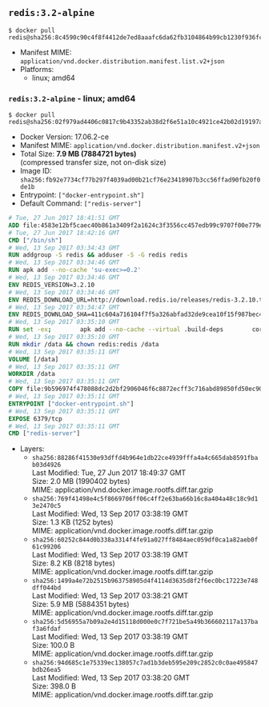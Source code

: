 ## `redis:3.2-alpine`

```console
$ docker pull redis@sha256:8c4590c90c4f8f4412de7ed8aaafc6da62fb3104864b99cb1230f936fce2dcb5
```

-	Manifest MIME: `application/vnd.docker.distribution.manifest.list.v2+json`
-	Platforms:
	-	linux; amd64

### `redis:3.2-alpine` - linux; amd64

```console
$ docker pull redis@sha256:02f979ad4406c0817c9b43352ab38d2f6e51a10c4921ce42b02d19197a602f76
```

-	Docker Version: 17.06.2-ce
-	Manifest MIME: `application/vnd.docker.distribution.manifest.v2+json`
-	Total Size: **7.9 MB (7884721 bytes)**  
	(compressed transfer size, not on-disk size)
-	Image ID: `sha256:fb92e7734cf77b297f4039ad00b21cf76e23418907b3cc56ffad90fb20f0de1b`
-	Entrypoint: `["docker-entrypoint.sh"]`
-	Default Command: `["redis-server"]`

```dockerfile
# Tue, 27 Jun 2017 18:41:51 GMT
ADD file:4583e12bf5caec40b861a3409f2a1624c3f3556cc457edb99c9707f00e779e45 in / 
# Tue, 27 Jun 2017 18:42:16 GMT
CMD ["/bin/sh"]
# Wed, 13 Sep 2017 03:34:43 GMT
RUN addgroup -S redis && adduser -S -G redis redis
# Wed, 13 Sep 2017 03:34:46 GMT
RUN apk add --no-cache 'su-exec>=0.2'
# Wed, 13 Sep 2017 03:34:46 GMT
ENV REDIS_VERSION=3.2.10
# Wed, 13 Sep 2017 03:34:46 GMT
ENV REDIS_DOWNLOAD_URL=http://download.redis.io/releases/redis-3.2.10.tar.gz
# Wed, 13 Sep 2017 03:34:47 GMT
ENV REDIS_DOWNLOAD_SHA=411c604a716104f7f5a326abfad32de9cea10f15f987bec45cf86f315e9e63a0
# Wed, 13 Sep 2017 03:35:10 GMT
RUN set -ex; 		apk add --no-cache --virtual .build-deps 		coreutils 		gcc 		linux-headers 		make 		musl-dev 	; 		wget -O redis.tar.gz "$REDIS_DOWNLOAD_URL"; 	echo "$REDIS_DOWNLOAD_SHA *redis.tar.gz" | sha256sum -c -; 	mkdir -p /usr/src/redis; 	tar -xzf redis.tar.gz -C /usr/src/redis --strip-components=1; 	rm redis.tar.gz; 		grep -q '^#define CONFIG_DEFAULT_PROTECTED_MODE 1$' /usr/src/redis/src/server.h; 	sed -ri 's!^(#define CONFIG_DEFAULT_PROTECTED_MODE) 1$!\1 0!' /usr/src/redis/src/server.h; 	grep -q '^#define CONFIG_DEFAULT_PROTECTED_MODE 0$' /usr/src/redis/src/server.h; 		make -C /usr/src/redis -j "$(nproc)"; 	make -C /usr/src/redis install; 		rm -r /usr/src/redis; 		apk del .build-deps
# Wed, 13 Sep 2017 03:35:10 GMT
RUN mkdir /data && chown redis:redis /data
# Wed, 13 Sep 2017 03:35:11 GMT
VOLUME [/data]
# Wed, 13 Sep 2017 03:35:11 GMT
WORKDIR /data
# Wed, 13 Sep 2017 03:35:11 GMT
COPY file:9b596974f478088dc2d2bf2906046f6c8872ecff3c716abd89850fd50ec90c47 in /usr/local/bin/ 
# Wed, 13 Sep 2017 03:35:11 GMT
ENTRYPOINT ["docker-entrypoint.sh"]
# Wed, 13 Sep 2017 03:35:11 GMT
EXPOSE 6379/tcp
# Wed, 13 Sep 2017 03:35:11 GMT
CMD ["redis-server"]
```

-	Layers:
	-	`sha256:88286f41530e93dffd4b964e1db22ce4939fffa4a4c665dab8591fbab03d4926`  
		Last Modified: Tue, 27 Jun 2017 18:49:37 GMT  
		Size: 2.0 MB (1990402 bytes)  
		MIME: application/vnd.docker.image.rootfs.diff.tar.gzip
	-	`sha256:769f41498e4c5f8669706ff06c4ff2e63ba66b16c8a404a48c18c9d13e2470c5`  
		Last Modified: Wed, 13 Sep 2017 03:38:19 GMT  
		Size: 1.3 KB (1252 bytes)  
		MIME: application/vnd.docker.image.rootfs.diff.tar.gzip
	-	`sha256:60252c844d0b338a3314f4fe91a027ff8484aec059df0ca1a82aeb0f61c99206`  
		Last Modified: Wed, 13 Sep 2017 03:38:19 GMT  
		Size: 8.2 KB (8218 bytes)  
		MIME: application/vnd.docker.image.rootfs.diff.tar.gzip
	-	`sha256:1499a4e72b2515b963758905d4f4114d3635d8f2f6ec0bc17223e748dff044bd`  
		Last Modified: Wed, 13 Sep 2017 03:38:21 GMT  
		Size: 5.9 MB (5884351 bytes)  
		MIME: application/vnd.docker.image.rootfs.diff.tar.gzip
	-	`sha256:5d56955a7b09a2e4d15118d000e0c7f721be5a49b366602117a137baf3a6fdaf`  
		Last Modified: Wed, 13 Sep 2017 03:38:19 GMT  
		Size: 100.0 B  
		MIME: application/vnd.docker.image.rootfs.diff.tar.gzip
	-	`sha256:94d685c1e75339ec138057c7ad1b3deb595e209c2852c0c0ae495847bdb26ea5`  
		Last Modified: Wed, 13 Sep 2017 03:38:20 GMT  
		Size: 398.0 B  
		MIME: application/vnd.docker.image.rootfs.diff.tar.gzip

